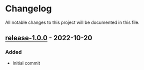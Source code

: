 # Changelog

All notable changes to this project will be documented in this file.

## [release-1.0.0](https://github.com/SWastling/pCASL/tree/release-1.0.0) - 2022-10-20

### Added

- Initial commit